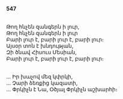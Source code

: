 **547**

\
Թող հնչեն զանգերն ի լուր,\
Թող հնչեն զանգերն ի լուր\
Բարի լուր է, բարի լուր է, բարի լուր։\
Այսօր տոն է խնդության,\
Զի ծնավ Հիսուս Մեսիան,\
Բարի լուր է, բարի լուր է, բարի լուր։

\
 ... Իր խաչով մեզ կփրկի,\
 ... Չարի ձեռքից կազատի,\
 ... Փրկիչն է Նա, Օծյալ Փրկիչն աշխարհի։
